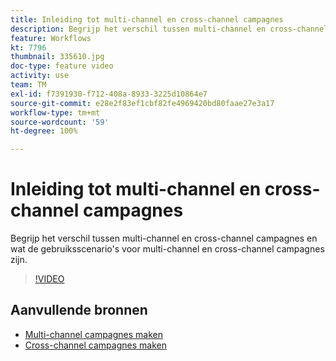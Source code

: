 ```yaml
---
title: Inleiding tot multi-channel en cross-channel campagnes
description: Begrijp het verschil tussen multi-channel en cross-channel campagnes en wat de gebruiksscenario's voor multi-channel en cross-channel campagnes zijn.
feature: Workflows
kt: 7796
thumbnail: 335610.jpg
doc-type: feature video
activity: use
team: TM
exl-id: f7391930-f712-408a-8933-3225d10864e7
source-git-commit: e28e2f83ef1cbf82fe4969420bd80faae27e3a17
workflow-type: tm+mt
source-wordcount: '59'
ht-degree: 100%

---
```


# Inleiding tot multi-channel en cross-channel campagnes

Begrijp het verschil tussen multi-channel en cross-channel campagnes en wat de gebruiksscenario&#39;s voor multi-channel en cross-channel campagnes zijn.

>[!VIDEO](https://video.tv.adobe.com/v/335610?quality=12)

## Aanvullende bronnen

* [Multi-channel campagnes maken](/help/orchestrate-campaigns/multi-channel-campaigns.md)
* [Cross-channel campagnes maken](/help/orchestrate-campaigns/cross-channel-campaigns.md)
